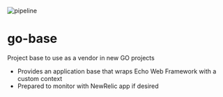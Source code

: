 ![pipeline](https://github.com/atrapalo/go-base/actions/workflows/go.yml/badge.svg)

# go-base

Project base to use as a vendor in new GO projects
- Provides an application base that wraps Echo Web Framework with a custom context
- Prepared to monitor with NewRelic app if desired